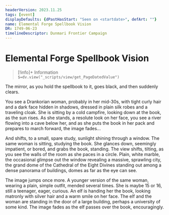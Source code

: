 ```yaml
---
headerVersion: 2023.11.25
tags: [event]
displayDefaults: {dPastHasStart: "Seen on <startdate>", defArt: ""}
name: Elemental Forge Spellbook Vision
DR: 1749-06-23
timelineDescriptor: Dunmari Frontier Campaign
---
```

# Elemental Forge Spellbook Vision
>[!info]+ Information  
> `$=dv.view("_scripts/view/get_PageDatedValue")`

The mirror, as you hold the spellbook to it, goes black, and then suddenly clears. 

You see a Drankorian woman, probably in her mid-30s, with tight curly hair and a dark face hidden in shadows, dressed in plain silk robes and a traveling cloak. She is sitting by a cold campfire, looking down at the book, as the sun rises. As she stands, a resolute look on her face, you see a river flowing into a cave below her, and as she puts the book in her pack and prepares to march forward, the image fades...

And shifts, to a small, spare study, sunlight shining through a window. The same woman is sitting, studying the book. She glances down, seemingly impatient, or bored, and grabs the book, standing. The view shifts, tilting, as you see the walls of the room as she paces in a circle. Plain, white marble, the occasional glimpse out the window revealing a massive, sprawling city, the grand dome of the Cathedral of the Eight Divines standing out among a dense panorama of buildings, domes as far as the eye can see. 

The image jumps once more. A younger version of the same woman, wearing a plain, simple outfit, mended several times. She is maybe 15 or 16, still a teenager, eager, curious. An elf is handing her the book, looking matronly with silver hair and a warm smile on her face. The elf and the woman are standing in the door of a large building, perhaps a university of some kind. The image fades as the elf passes over the book, encouragingly. 